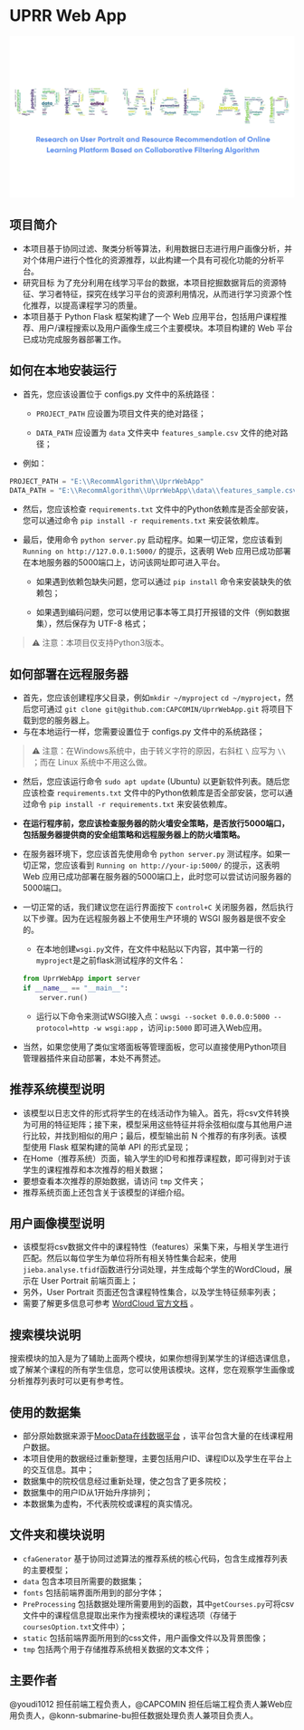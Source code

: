 # UPRR Web App

![QQ截图20220302234200](./static/img/uprrlogo.png)

## 项目简介

- 本项目基于协同过滤、聚类分析等算法，利用数据日志进行用户画像分析，并对个体用户进行个性化的资源推荐，以此构建一个具有可视化功能的分析平台。
- 研究目标 为了充分利用在线学习平台的数据，本项目挖掘数据背后的资源特征、学习者特征，探究在线学习平台的资源利用情况，从而进行学习资源个性化推荐，以提高课程学习的质量。
- 本项目基于 Python Flask 框架构建了一个 Web 应用平台，包括用户课程推荐、用户/课程搜索以及用户画像生成三个主要模块。本项目构建的 Web 平台已成功完成服务器部署工作。

## 如何在本地安装运行

- 首先，您应该设置位于 configs.py 文件中的系统路径：

  - `PROJECT_PATH` 应设置为项目文件夹的绝对路径；

  - `DATA_PATH` 应设置为 `data` 文件夹中 `features_sample.csv` 文件的绝对路径；


- 例如：

```python
PROJECT_PATH = "E:\\RecommAlgorithm\\UprrWebApp"
DATA_PATH = "E:\\RecommAlgorithm\\UprrWebApp\\data\\features_sample.csv"
```

- 然后，您应该检查 `requirements.txt` 文件中的Python依赖库是否全部安装，您可以通过命令 `pip install -r requirements.txt` 来安装依赖库。

- 最后，使用命令 `python server.py` 启动程序。如果一切正常，您应该看到 `Running on http://127.0.0.1:5000/` 的提示，这表明 Web
  应用已成功部署在本地服务器的5000端口上，访问该网址即可进入平台。

  - 如果遇到依赖包缺失问题，您可以通过 `pip install` 命令来安装缺失的依赖包；

  - 如果遇到编码问题，您可以使用记事本等工具打开报错的文件（例如数据集），然后保存为 UTF-8 格式；

> ⚠ 注意：本项目仅支持Python3版本。

## 如何部署在远程服务器

- 首先，您应该创建程序父目录，例如`mkdir ~/myproject`  `cd ~/myproject`，然后您可通过 `git clone git@github.com:CAPCOMIN/UprrWebApp.git`
  将项目下载到您的服务器上。
- 与在本地运行一样，您需要设置位于 configs.py 文件中的系统路径；

> ⚠ 注意：在Windows系统中，由于转义字符的原因，右斜杠 `\` 应写为 `\\` ；而在 Linux 系统中不用这么做。

- 然后，您应该运行命令 `sudo apt update` (Ubuntu) 以更新软件列表。随后您应该检查 `requirements.txt`
  文件中的Python依赖库是否全部安装，您可以通过命令 `pip install -r requirements.txt` 来安装依赖库。

- **在运行程序前，您应该检查服务器的防火墙安全策略，是否放行5000端口，包括服务器提供商的安全组策略和远程服务器上的防火墙策略。**

- 在服务器环境下，您应该首先使用命令 `python server.py` 测试程序。如果一切正常，您应该看到 `Running on http://your-ip:5000/` 的提示，这表明 Web
  应用已成功部署在服务器的5000端口上，此时您可以尝试访问服务器的5000端口。

- 一切正常的话，我们建议您在运行界面按下 `control+C` 关闭服务器，然后执行以下步骤。因为在远程服务器上不使用生产环境的 WSGI 服务器是很不安全的。

  - 在本地创建`wsgi.py`文件，在文件中粘贴以下内容，其中第一行的`myproject`是之前flask测试程序的文件名：

   ```python
   from UprrWebApp import server
   if __name__ == "__main__":
       server.run()
   ```

  - 运行以下命令来测试WSGI接入点：`uwsgi --socket 0.0.0.0:5000 --protocol=http -w wsgi:app` ，访问`ip:5000` 即可进入Web应用。

- 当然，如果您使用了类似宝塔面板等管理面板，您可以直接使用Python项目管理器插件来自动部署，本处不再赘述。

## 推荐系统模型说明

- 该模型以日志文件的形式将学生的在线活动作为输入。首先，将csv文件转换为可用的特征矩阵；接下来，模型采用这些特征并将余弦相似度与其他用户进行比较，并找到相似的用户；最后，模型输出前 N 个推荐的有序列表。该模型使用 Flask
  框架构建的简单 API 的形式呈现；
- 在Home（推荐系统）页面，输入学生的ID号和推荐课程数，即可得到对于该学生的课程推荐和本次推荐的相关数据；
- 要想查看本次推荐的原始数据，请访问 `tmp` 文件夹；
- 推荐系统页面上还包含关于该模型的详细介绍。

## 用户画像模型说明

- 该模型将csv数据文件中的课程特性（features）采集下来，与相关学生进行匹配。然后以每位学生为单位将所有相关特性集合起来，使用`jieba.analyse.tfidf`函数进行分词处理，并生成每个学生的WordCloud，展示在
  User Portrait 前端页面上；
- 另外，User Portrait 页面还包含课程特性集合，以及学生特征频率列表；
- 需要了解更多信息可参考 [WordCloud 官方文档](https://amueller.github.io/word_cloud/) 。

## 搜索模块说明

搜索模块的加入是为了辅助上面两个模块，如果你想得到某学生的详细选课信息，或了解某个课程的所有学生信息，您可以使用该模块。这样，您在观察学生画像或分析推荐列表时可以更有参考性。

## 使用的数据集

- 部分原始数据来源于[MoocData在线数据平台](http://moocdata.cn/) ，该平台包含大量的在线课程用户数据。
- 本项目使用的数据经过重新整理，主要包括用户ID、课程ID以及学生在平台上的交互信息。其中；
- 数据集中的院校信息经过重新处理，使之包含了更多院校；
- 数据集中的用户ID从1开始升序排列；
- 本数据集为虚构，不代表院校或课程的真实情况。



## 文件夹和模块说明

- `cfaGenerator`  基于协同过滤算法的推荐系统的核心代码，包含生成推荐列表的主要模型；
- `data`  包含本项目所需要的数据集；
- `fonts`  包括前端界面所用到的部分字体；
- `PreProcessing` 包括数据处理所需要用到的函数，其中`getCourses.py`可将csv文件中的课程信息提取出来作为搜索模块的课程选项（存储于`coursesOption.txt`文件中）；
- `static`  包括前端界面所用到的css文件，用户画像文件以及背景图像；
- `tmp`  包括两个用于存储推荐系统相关数据的文本文件；

## 主要作者

@youdi1012 担任前端工程负责人，@CAPCOMIN 担任后端工程负责人兼Web应用负责人，@konn-submarine-bu担任数据处理负责人兼项目负责人。
